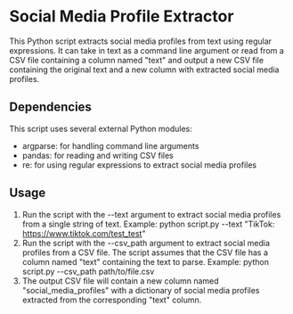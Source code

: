 # Social Media Profile Extractor
This Python script extracts social media profiles from text using regular expressions. It can take in text as a command line argument or read from a CSV file containing a column named "text" and output a new CSV file containing the original text and a new column with extracted social media profiles.

## Dependencies
This script uses several external Python modules:

- argparse: for handling command line arguments
- pandas: for reading and writing CSV files
- re: for using regular expressions to extract social media profiles

## Usage
1. Run the script with the --text argument to extract social media profiles from a single string of text. Example:
    python script.py --text "TikTok: https://www.tiktok.com/test_test"
2. Run the script with the --csv_path argument to extract social media profiles from a CSV file. The script assumes that the CSV file has a column named "text" containing the text to parse. Example:
    python script.py --csv_path path/to/file.csv
3. The output CSV file will contain a new column named "social_media_profiles" with a dictionary of social media profiles extracted from the corresponding "text" column.
